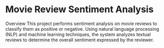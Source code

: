 # Movie Review Sentiment Analysis
Overview
This project performs sentiment analysis on movie reviews to classify them as positive or negative. Using natural language processing (NLP) and machine learning techniques, the system analyzes textual reviews to determine the overall sentiment expressed by the reviewer.
